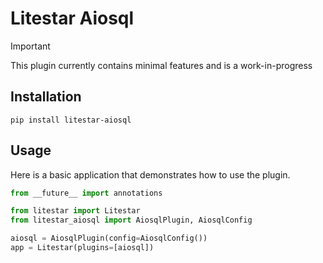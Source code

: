 # Litestar Aiosql

> [!IMPORTANT]
> This plugin currently contains minimal features and is a work-in-progress

## Installation

```shell
pip install litestar-aiosql
```

## Usage

Here is a basic application that demonstrates how to use the plugin.

```python
from __future__ import annotations

from litestar import Litestar
from litestar_aiosql import AiosqlPlugin, AiosqlConfig

aiosql = AiosqlPlugin(config=AiosqlConfig())
app = Litestar(plugins=[aiosql])

```
